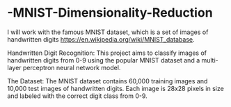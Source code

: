 # -MNIST-Dimensionality-Reduction
I will work with the famous MNIST dataset, which is a set of images of handwritten digits https://en.wikipedia.org/wiki/MNIST_database.

Handwritten Digit Recognition:
This project aims to classify images of handwritten digits from 0-9 using the popular MNIST dataset and a multi-layer perceptron neural network model.

The Dataset:
The MNIST dataset contains 60,000 training images and 10,000 test images of handwritten digits. Each image is 28x28 pixels in size and labeled with the correct digit class from 0-9.
